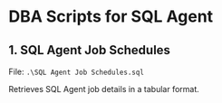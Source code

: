 # DBA Scripts for SQL Agent

## 1. SQL Agent Job Schedules

File: `.\SQL Agent Job Schedules.sql`

Retrieves SQL Agent job details in a tabular format.
